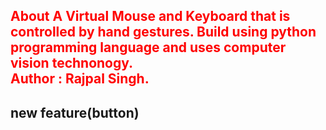 <h2 style = 'color:red'>About A Virtual Mouse and Keyboard that is controlled by hand gestures. Build using python programming language and uses computer vision technonogy.<br>
Author : Rajpal Singh.</h2>
<h2> new feature(button) </h2>

